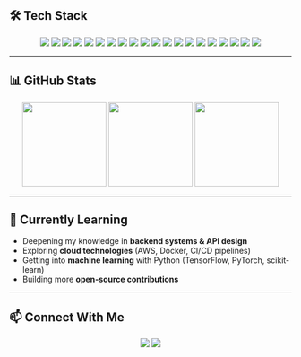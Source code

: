 ## 🛠️ Tech Stack  

<p align="center">
  <!-- Languages -->
  <img src="https://img.shields.io/badge/Code-JavaScript-F7DF1E?style=flat&logo=javascript&logoColor=black" />
  <img src="https://img.shields.io/badge/Code-TypeScript-3178C6?style=flat&logo=typescript&logoColor=white" />
  <img src="https://img.shields.io/badge/Code-Python-3776AB?style=flat&logo=python&logoColor=white" />
  <img src="https://img.shields.io/badge/Code-C%23-239120?style=flat&logo=c-sharp&logoColor=white" />
  <img src="https://img.shields.io/badge/Code-C++-00599C?style=flat&logo=c%2B%2B&logoColor=white" />
  <img src="https://img.shields.io/badge/Code-Java-007396?style=flat&logo=java&logoColor=white" />
  <img src="https://img.shields.io/badge/Code-Go-00ADD8?style=flat&logo=go&logoColor=white" />
  <img src="https://img.shields.io/badge/Code-Rust-000000?style=flat&logo=rust&logoColor=white" />

  <!-- Frameworks & Libraries -->
  <img src="https://img.shields.io/badge/Framework-React-61DAFB?style=flat&logo=react&logoColor=black" />
  <img src="https://img.shields.io/badge/Framework-Next.js-000000?style=flat&logo=nextdotjs&logoColor=white" />
  <img src="https://img.shields.io/badge/Framework-Node.js-339933?style=flat&logo=nodedotjs&logoColor=white" />
  <img src="https://img.shields.io/badge/Framework-Express-000000?style=flat&logo=express&logoColor=white" />
  <img src="https://img.shields.io/badge/Framework-Vue.js-4FC08D?style=flat&logo=vuedotjs&logoColor=white" />

  <!-- Database -->
  <img src="https://img.shields.io/badge/Database-MySQL-4479A1?style=flat&logo=mysql&logoColor=white" />

  <!-- Tools -->
  <img src="https://img.shields.io/badge/Tool-Git-F05032?style=flat&logo=git&logoColor=white" />
  <img src="https://img.shields.io/badge/Editor-VS%20Code-007ACC?style=flat&logo=visualstudiocode&logoColor=white" />
  <img src="https://img.shields.io/badge/IDE-Visual%20Studio-5C2D91?style=flat&logo=visualstudio&logoColor=white" />
  <img src="https://img.shields.io/badge/Design-Figma-F24E1E?style=flat&logo=figma&logoColor=white" />

  <!-- Mobile -->
  <img src="https://img.shields.io/badge/Mobile-React%20Native-61DAFB?style=flat&logo=react&logoColor=black" />
  <img src="https://img.shields.io/badge/Mobile-Swift-FA7343?style=flat&logo=swift&logoColor=white" />
</p>


---

## 📊 GitHub Stats  
<div align="center">
  <img src="https://github-readme-stats-alpha-one-28.vercel.app/api?username=jedrikjames&theme=vue-dark&show_icons=true&hide_border=false&count_private=true" height="150" />
  <img src="https://github-readme-stats-alpha-one-28.vercel.app/api/top-langs/?username=jedrikjames&theme=vue-dark&show_icons=true&hide_border=false&layout=compact" height="150" />
  <img src="https://github-readme-streak-stats.herokuapp.com/?user=jedrikjames&theme=vue-dark&hide_border=false" height="150" />
</div>

---

## 🌱 Currently Learning  
- Deepening my knowledge in **backend systems & API design**  
- Exploring **cloud technologies** (AWS, Docker, CI/CD pipelines)  
- Getting into **machine learning** with Python (TensorFlow, PyTorch, scikit-learn)  
- Building more **open-source contributions**  

---

## 📫 Connect With Me  
<p align="center">
  <a href="https://github.com/jedrikjames"><img src="https://img.shields.io/badge/GitHub-171515?style=flat&logo=github&logoColor=white" /></a>
  <a href="mailto:jedrikg@gmail.com"><img src="https://img.shields.io/badge/Email-D14836?style=flat&logo=gmail&logoColor=white" /></a>
</p>
